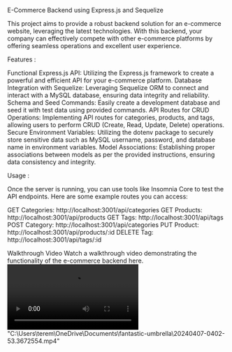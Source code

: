 E-Commerce Backend using Express.js and Sequelize


This project aims to provide a robust backend solution for an e-commerce website, leveraging the latest technologies. With this backend, your company can effectively compete with other e-commerce platforms by offering seamless operations and excellent user experience.

Features :

Functional Express.js API: Utilizing the Express.js framework to create a powerful and efficient API for your e-commerce platform.
Database Integration with Sequelize: Leveraging Sequelize ORM to connect and interact with a MySQL database, ensuring data integrity and reliability.
Schema and Seed Commands: Easily create a development database and seed it with test data using provided commands.
API Routes for CRUD Operations: Implementing API routes for categories, products, and tags, allowing users to perform CRUD (Create, Read, Update, Delete) operations.
Secure Environment Variables: Utilizing the dotenv package to securely store sensitive data such as MySQL username, password, and database name in environment variables.
Model Associations: Establishing proper associations between models as per the provided instructions, ensuring data consistency and integrity.

Usage :

Once the server is running, you can use tools like Insomnia Core to test the API endpoints.
Here are some example routes you can access:

GET Categories: http://localhost:3001/api/categories
GET Products: http://localhost:3001/api/products
GET Tags: http://localhost:3001/api/tags
POST Category: http://localhost:3001/api/categories
PUT Product: http://localhost:3001/api/products/:id
DELETE Tag: http://localhost:3001/api/tags/:id

Walkthrough Video
Watch a walkthrough video demonstrating the functionality of the e-commerce backend here.<video controls src="20240407-0402-53.3672554.mp4" title="Title"></video>
"C:\Users\terem\OneDrive\Documents\fantastic-umbrella\20240407-0402-53.3672554.mp4"
